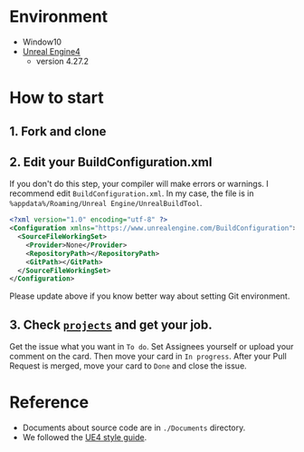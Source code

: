 # Environment
- Window10
- [Unreal Engine4](https://www.unrealengine.com/)
  - version 4.27.2

# How to start
## 1. Fork and clone

## 2. Edit your BuildConfiguration.xml
If you don't do this step, your compiler will make errors or warnings. I recommend edit `BuildConfiguration.xml`.
In my case, the file is in `%appdata%/Roaming/Unreal Engine/UnrealBuildTool`.
```xml
<?xml version="1.0" encoding="utf-8" ?>
<Configuration xmlns="https://www.unrealengine.com/BuildConfiguration">
  <SourceFileWorkingSet>
    <Provider>None</Provider>
    <RepositoryPath></RepositoryPath>
    <GitPath></GitPath>
  </SourceFileWorkingSet>
</Configuration>
```
Please update above if you know better way about setting Git environment.
## 3. Check [`projects`](https://github.com/kjinwoo12/UE4Study-NetworkFPS/projects) and get your job.
Get the issue what you want in `To do`. Set Assignees yourself or upload your comment on the card. Then move your card in `In progress`. After your Pull Request is merged, move your card to `Done` and close the issue.

# Reference
- Documents about source code are in `./Documents` directory.
- We followed the [UE4 style guide](https://github.com/Allar/ue5-style-guide).